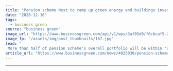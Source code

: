 ```yaml
---
title: "Pension scheme Nest to ramp up green energy and buildings investments"
date: "2020-12-16"
tags: 
  - business green
source: "business green"
image_url: "https://www.businessgreen.com/api/v1/wps/3af05d0/f6cbcaf5-22df-4208-9e4e-7f0acd4a66df/4/green-investment-iStock-1194029906-185x114.jpg"
image_fp: "/assets/img/post_thumbnails/167.jpg"
lead: "
 More than half of pension scheme's overall portfolio will be within 'climate aware' strategies from February 2021 ..."
article_url: "https://www.businessgreen.com/news/4025030/pension-scheme-nest-ramp-green-energy-buildings-investments"
---
```


---
